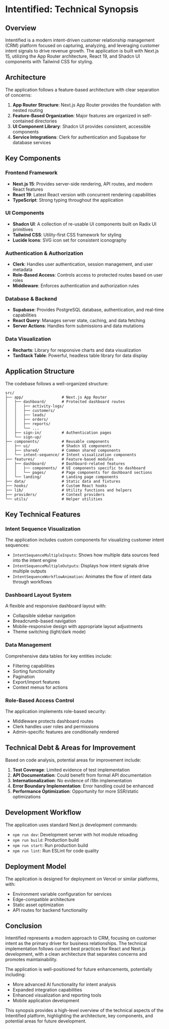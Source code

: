 # Intentified: Technical Synopsis

## Overview

Intentified is a modern intent-driven customer relationship management (CRM) platform focused on capturing, analyzing, and leveraging customer intent signals to drive revenue growth. The application is built with Next.js 15, utilizing the App Router architecture, React 19, and Shadcn UI components with Tailwind CSS for styling.

## Architecture

The application follows a feature-based architecture with clear separation of concerns:

1. **App Router Structure**: Next.js App Router provides the foundation with nested routing
2. **Feature-Based Organization**: Major features are organized in self-contained directories
3. **UI Component Library**: Shadcn UI provides consistent, accessible components
4. **Service Integrations**: Clerk for authentication and Supabase for database services

## Key Components

### Frontend Framework

- **Next.js 15**: Provides server-side rendering, API routes, and modern React features
- **React 19**: Latest React version with concurrent rendering capabilities
- **TypeScript**: Strong typing throughout the application

### UI Components

- **Shadcn UI**: A collection of re-usable UI components built on Radix UI primitives
- **Tailwind CSS**: Utility-first CSS framework for styling
- **Lucide Icons**: SVG icon set for consistent iconography

### Authentication & Authorization

- **Clerk**: Handles user authentication, session management, and user metadata
- **Role-Based Access**: Controls access to protected routes based on user roles
- **Middleware**: Enforces authentication and authorization rules

### Database & Backend

- **Supabase**: Provides PostgreSQL database, authentication, and real-time capabilities
- **React Query**: Manages server state, caching, and data fetching
- **Server Actions**: Handles form submissions and data mutations

### Data Visualization

- **Recharts**: Library for responsive charts and data visualization
- **TanStack Table**: Powerful, headless table library for data display

## Application Structure

The codebase follows a well-organized structure:

```
src/
├── app/                 # Next.js App Router
│   ├── dashboard/       # Protected dashboard routes
│   │   ├── activity-logs/
│   │   ├── customers/
│   │   ├── leads/
│   │   ├── orders/
│   │   ├── reports/
│   │   └── ...
│   ├── sign-in/         # Authentication pages
│   └── sign-up/
├── components/          # Reusable components
│   ├── ui/              # Shadcn UI components
│   ├── shared/          # Common shared components
│   └── intent-sequence/ # Intent visualization components
├── features/            # Feature-based modules
│   ├── dashboard/       # Dashboard-related features
│   │   ├── components/  # UI components specific to dashboard
│   │   └── pages/       # Page components for dashboard sections
│   └── landing/         # Landing page components
├── data/                # Static data and fixtures
├── hooks/               # Custom React hooks
├── lib/                 # Utility functions and helpers
├── providers/           # Context providers
└── utils/               # Helper utilities
```

## Key Technical Features

### Intent Sequence Visualization

The application includes custom components for visualizing customer intent sequences:

- `IntentSequenceMultipleInputs`: Shows how multiple data sources feed into the intent engine
- `IntentSequenceMultipleOutputs`: Displays how intent signals drive multiple outputs
- `IntentSequenceWorkflowAnimation`: Animates the flow of intent data through workflows

### Dashboard Layout System

A flexible and responsive dashboard layout with:

- Collapsible sidebar navigation
- Breadcrumb-based navigation
- Mobile-responsive design with appropriate layout adjustments
- Theme switching (light/dark mode)

### Data Management

Comprehensive data tables for key entities include:

- Filtering capabilities
- Sorting functionality
- Pagination
- Export/import features
- Context menus for actions

### Role-Based Access Control

The application implements role-based security:

- Middleware protects dashboard routes
- Clerk handles user roles and permissions
- Admin-specific features are conditionally rendered

## Technical Debt & Areas for Improvement

Based on code analysis, potential areas for improvement include:

1. **Test Coverage**: Limited evidence of test implementation
2. **API Documentation**: Could benefit from formal API documentation
3. **Internationalization**: No evidence of i18n implementation
4. **Error Boundary Implementation**: Error handling could be enhanced
5. **Performance Optimization**: Opportunity for more SSR/static optimizations

## Development Workflow

The application uses standard Next.js development commands:

- `npm run dev`: Development server with hot module reloading
- `npm run build`: Production build
- `npm run start`: Run production build
- `npm run lint`: Run ESLint for code quality

## Deployment Model

The application is designed for deployment on Vercel or similar platforms, with:

- Environment variable configuration for services
- Edge-compatible architecture
- Static asset optimization
- API routes for backend functionality

## Conclusion

Intentified represents a modern approach to CRM, focusing on customer intent as the primary driver for business relationships. The technical implementation follows current best practices for React and Next.js development, with a clean architecture that separates concerns and promotes maintainability.

The application is well-positioned for future enhancements, potentially including:

- More advanced AI functionality for intent analysis
- Expanded integration capabilities
- Enhanced visualization and reporting tools
- Mobile application development

This synopsis provides a high-level overview of the technical aspects of the Intentified platform, highlighting the architecture, key components, and potential areas for future development.